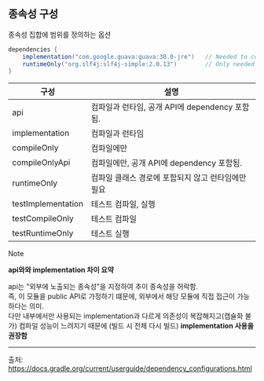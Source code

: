 
## 종속성 구성
종속성 집합에 범위를 정의하는 옵션 

```gradle
dependencies {
    implementation("com.google.guava:guava:30.0-jre")   // Needed to compile and run the app
    runtimeOnly("org.slf4j:slf4j-simple:2.0.13")        // Only needed at runtime
}
```


| 구성            | 설명                                                                 |
|----------------------|----------------------------------------------------------------------|
| api                  | 컴파일과 런타임, 공개 API에 dependency 포함됨.   |
| implementation       | 컴파일과 런타임                            |
| compileOnly          | 컴파일에만     |
| compileOnlyApi       | 컴파일에만, 공개 API에 dependency 포함됨.                |
| runtimeOnly          | 컴파일 클래스 경로에 포함되지 않고 런타임에만 필요       |
| testImplementation   | 테스트 컴파일, 실행                   |
| testCompileOnly      | 테스트 컴파일                                 |
| testRuntimeOnly      | 테스트 실행                                   |

> [!note]
> **api와와 implementation 차이 요약**  
> 
> api는 "외부에 노출되는 종속성"을 지정하여 추이 종속성을 허락함.  
> 즉, 이 모듈을 public API로 가정하기 떄문에, 외부에서 해당 모듈에 직접 접근이 가능하다는 의미.   
> 다만 내부에서만 사용되는 implementation과 다르게 의존성이 복잡해지고(캡슐화 불가) 컴파일 성능이 느려지기 때문에 (빌드 시 전체 다시 빌드) **implementation 사용을 권장함**
> 

---


출처: https://docs.gradle.org/current/userguide/dependency_configurations.html